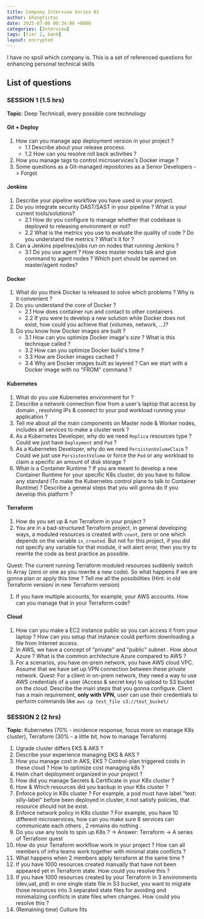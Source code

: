```yaml
---
title: Company Interview Series 01
author: khangtictoc
date: 2025-07-06 00:34:00 +0800
categories: [Interview]
tags: [tier 2, bank]
layout: encrypted
---
```


I have no spoil which company is. This is a set of referenced questions for enhancing personal technical skills

## List of questions

### SESSION 1 (1.5 hrs)

**Topic**: Deep Technicall, every possible core technology

#### Git + Deploy

1. How can you manage app deployment version in your project ? 
   - 1.1 Describe about your release process. 
   - 1.2 How can you resolve roll back activities ? 
2. How you manage tags to control microservices's Docker image ? 
3. Some questions as a Git-managed repositories as a Senior Developers -> Forgot 

#### Jenkins

1. Describe your pipeline workflow you have used in your project. 
2. Do you integrate security DAST/SAST in your pipeline ? What is your current tools/solutions?  
   - 2.1 How do you configure to manage whether that codebase is deployed to releasing environment or not? 
   - 2.2 What is the metrics you use to evaluate the quality of code ? Do you understand the metrics ? What's it for ? 
3. Can a Jenkins pipelines/jobs run on nodes that running Jenkins ? 
   - 3.1 Do you use agent ? How does master nodes talk and give command to agent nodes ? Which port should be opened on master/agent nodes?

#### Docker 

1. What do you think Docker is released to solve which problems ? Why is it convenient ? 
2. Do you understand the core of Docker ? 
   - 2.1 How does container run and contact to other containers
   - 2.2 If you were to develop a new solution while Docker does not exist, how could you achieve that (volumes, network, ...)? 
3. Do you know how Docker images are built ? 
   - 3.1 How can you optimize Docker image's size ? What is this technique called ? 
   - 3.2 How can you optimize Docker build's time ? 
   - 3.3 How are Docker images cached ? 
   - 3.4 Why are Docker images built as layered ? Can we start with a Docker image with no "FROM" command ?

#### Kubernetes

1. What do you use Kubernetes environment for ? 
2. Describe a network connection flow from a user's laptop that access by domain , resolving IPs & connect to your pod workload running your application ? 
3. Tell me about all the main components on Master node & Worker nodes, includes all services to make a cluster work ? 
4. As a Kubernetes Developer, why do we need `Replica` resources type ? Could we just have `Deployment` and `Pod` ?
5. As a Kubernetes Developer, why do we need `PersistenVolumeClaim` ? Could we just use `PersistentVolume` or force the `Pod` or any workload to claim a specific an amount of disk storage ? 
6. What is a Container Runtime ? If you are meant to develop a new Container Runtime for your specific K8s cluster, do you have to follow any standard (To make the Kubernetes control plane to talk to Container Runtime) ? Describe a general steps that you will gonna do if you develop this platform ? 

#### Terraform 

1. How do you set up & run Terraform in your project ? 
2. You are in a bad-structured Terraform project, in general developing ways, a moduled resources is created with `count`, zero or one which depends on the variable `is_created`. But not for this project, if you did not specify any variable for that module, it will alert error, then you try to rewrite the code as best practice as possible.

Quest: The current running Terraform moduled resources suddenly switch to Array (zero or one as you rewrite a new code). So what happens if we are gonna plan or apply this time ? Tell me all the possibilities (Hint: in old Terraform version/ in new Terraform version)

1. If you have multiple accounts, for example, your AWS accounts. How can you manage that in your Terraform code? 

#### Cloud

1. How can you make a EC2 instance public so you can access it from your laptop ? How can you setup that instance could perform downloading a file from Internet access.
2. In AWS, we have a concept of "private" and "public" subnet . How about Azure ? What is the common architecture Azure compared to AWS ? 
3. For a scenarios, you have on-prem network, you have AWS cloud VPC. Assume that we have set up VPN connection between these private network. 
Quest: For a client in on-prem network, they need a way to use AWS credentials of a user (Access & secret key) to upload to S3 bucket on the cloud. Describe the main steps that you gonna configure. Client has a main requirement, **only with VPN,** user can use their credentials to perform commands like `aws cp test_file s3://test_bucket/`

### SESSION 2 (2 hrs)

**Topic**: Kubernetes (70% - incidence response, focus more on manage K8s cluster), Terraform (30% - a little bit, how to manage Terraform)

1. Ugrade cluster differs EKS & AKS ? 
2. Describe your experience managing EKS & AKS ?
3. How you manage cost in AKS, EKS ? Control-plan triggered costs in these cloud ? How to optimize cost managing k8s ? 
4. Helm chart deployment organized in your project ? 
5. How did you manage Secrets & Certificate in your K8s cluster ? 
6. How & Which resources did you backup in your K8s cluster ? 
7. Enforce policy in K8s cluster ? For example, a pod must have label "test: silly-label" before been deployed in cluster, it not satisfy policies, that resource should not be exist. 
8. Enforce network policy in K8s cluster ? For example, you have 10 different microservices, how can you make sure 8 services can communicate each others , 2 remains do nothing . 
9. Do you use any tools to spin up K8s ? -> Answer: Terraform -> A series of Terrafomr quest
10. How do your Terraform workflow work in your project ? How can all members of infra teams work together with minimal state conflicts ? 
11. What happens when 2 members apply terraform at the same time ? 
12. If you have 1000 resources created manually that have not been appeared yet in Terraform state. How could you resolve this ? 
13. If you have 1000 resources created by your Terraform in 3 environments (dev,uat, prd) in one single state file in S3 bucket, you want to migrate those resources into 3 separated state files for avoiding and minimalizing conflicts in state files when changes. How could you resolve this ? 
14. (Remaining time) Culture fits